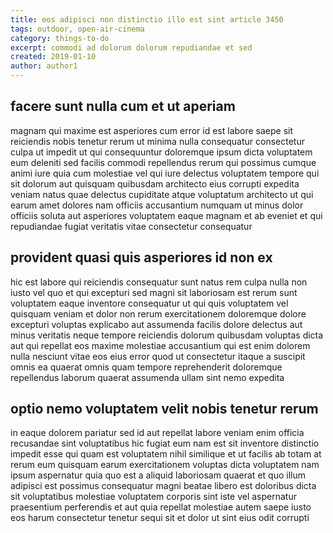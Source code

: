 ```yaml
---
title: eos adipisci non distinctio illo est sint article 3450
tags: outdoor, open-air-cinema
category: things-to-do
excerpt: commodi ad dolorum dolorum repudiandae et sed
created: 2019-01-10
author: author1
---
```


## facere sunt nulla cum et ut aperiam

magnam qui maxime est asperiores cum error id est labore saepe sit reiciendis nobis tenetur rerum ut minima nulla consequatur consectetur culpa ut impedit ut qui consequuntur doloremque ipsum dicta voluptatem eum deleniti sed facilis commodi repellendus rerum qui possimus cumque animi iure quia cum molestiae vel qui iure delectus voluptatem tempore qui sit dolorum aut quisquam quibusdam architecto eius corrupti expedita veniam natus quae delectus cupiditate atque voluptatum architecto ut qui earum amet dolores nam officiis accusantium numquam ut minus dolor officiis soluta aut asperiores voluptatem eaque magnam et ab eveniet et qui repudiandae fugiat veritatis vitae consectetur consequatur

## provident quasi quis asperiores id non ex

hic est labore qui reiciendis consequatur sunt natus rem culpa nulla non iusto vel quo et qui excepturi sed magni sit laboriosam est rerum sunt voluptatem eaque inventore consequatur ut qui quis voluptatem vel quisquam veniam et dolor non rerum exercitationem doloremque dolore excepturi voluptas explicabo aut assumenda facilis dolore delectus aut minus veritatis neque tempore reiciendis dolorum quibusdam voluptas dicta aut qui repellat eos maxime molestiae accusantium qui est enim dolorem nulla nesciunt vitae eos eius error quod ut consectetur itaque a suscipit omnis ea quaerat omnis quam tempore reprehenderit doloremque repellendus laborum quaerat assumenda ullam sint nemo expedita

## optio nemo voluptatem velit nobis tenetur rerum

in eaque dolorem pariatur sed id aut repellat labore veniam enim officia recusandae sint voluptatibus hic fugiat eum nam est sit inventore distinctio impedit esse qui quam est voluptatem nihil similique et ut facilis ab totam at rerum eum quisquam earum exercitationem voluptas dicta voluptatem nam ipsum aspernatur quia quo est a aliquid laboriosam quaerat et quo illum adipisci est possimus consequatur magni beatae libero est doloribus dicta sit voluptatibus molestiae voluptatem corporis sint iste vel aspernatur praesentium perferendis et aut quia repellat molestiae autem saepe iusto eos harum consectetur tenetur sequi sit et dolor ut sint eius odit corrupti
